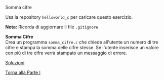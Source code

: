 Somma cifre



Usa la repository `helloworld_c` per caricare questo esercizio.

**Nota:** Ricorda di aggiornare il file `.gitignore`

**Somma Cifre**<br>
Crea un programma `somma_cifre.c` che chiede all'utente un numero di tre cifre
e stampa la somma delle cifre stesse. Se l'utente inserisce un valore con più
di tre cifre verrà stampato un messaggio di errore.

<a href="https://github.com/FabioZTessitore/laboratorio/tree/master/esercizi/part-i/intro-C">Soluzioni</a>

<a href="/activities/1">Torna alla Parte I</a>
